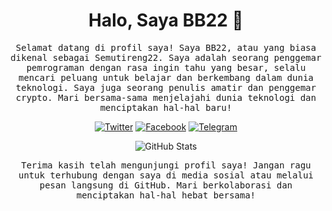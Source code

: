 <h1 align="center">Halo, Saya BB22 👋</h1>

<p align="center">
  <samp>Selamat datang di profil saya! Saya BB22, atau yang biasa dikenal sebagai Semutireng22. Saya adalah seorang penggemar pemrograman dengan rasa ingin tahu yang besar, selalu mencari peluang untuk belajar dan berkembang dalam dunia teknologi. Saya juga seorang penulis amatir dan penggemar crypto. Mari bersama-sama menjelajahi dunia teknologi dan menciptakan hal-hal baru!</samp>
</p>

<p align="center">
  <a href="https://x.com/zaxstorm22"><img src="https://img.shields.io/badge/Twitter-%40zaxstorm22-blue?style=for-the-badge&logo=twitter" alt="Twitter"></a>
  <a href="https://facebook.com/slamet.wibowo22"><img src="https://img.shields.io/badge/Facebook-slamet.wibowo22-blue?style=for-the-badge&logo=facebook" alt="Facebook"></a>
  <a href="https://t.me/jodohsaya"><img src="https://img.shields.io/badge/Telegram-jodohsaya-blue?style=for-the-badge&logo=telegram" alt="Telegram"></a>
</p>

<p align="center">
  <img src="https://github-readme-stats.vercel.app/api?username=Semutireng22&show_icons=true&theme=radical" alt="GitHub Stats">
</p>

<p align="center">
  <samp>Terima kasih telah mengunjungi profil saya! Jangan ragu untuk terhubung dengan saya di media sosial atau melalui pesan langsung di GitHub. Mari berkolaborasi dan menciptakan hal-hal hebat bersama!</samp>
</p>
